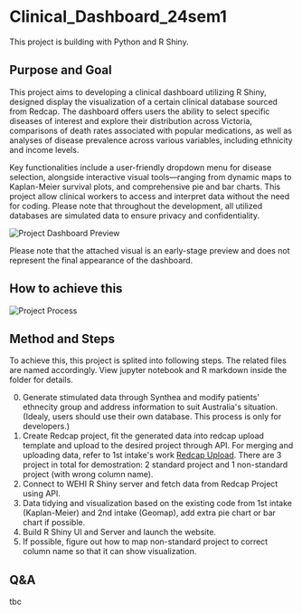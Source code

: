 # Clinical_Dashboard_24sem1

This project is building with Python and R Shiny.

## Purpose and Goal

This project aims to developing a clinical dashboard utilizing R Shiny, designed display the visualization of a certain clinical database sourced from Redcap. The dashboard offers users the ability to select specific diseases of interest and explore their distribution across Victoria, comparisons of death rates associated with popular medications, as well as analyses of disease prevalence across various variables, including ethnicity and income levels.

Key functionalities include a user-friendly dropdown menu for disease selection, alongside interactive visual tools—ranging from dynamic maps to Kaplan-Meier survival plots, and comprehensive pie and bar charts. This project allow clinical workers to access and interpret data without the need for coding. Please note that throughout the development, all utilized databases are simulated data to ensure privacy and confidentiality.

![Project Dashboard Preview](https://github.com/miayokka0926/Clinical_Dashboard_24sem1/blob/main/dashboard%20preview.png "Project Dashboard Preview")

Please note that the attached visual is an early-stage preview and does not represent the final appearance of the dashboard.

## How to achieve this
![Project Process](https://github.com/miayokka0926/Clinical_Dashboard_24sem1/blob/main/development%20process.png "Project Process")

## Method and Steps
To achieve this, this project is splited into following steps. The related files are named accordingly. View jupyter notebook and R markdown inside the folder for details.

  0. Generate stimulated data through Synthea and modify patients' ethnecity group and address information to suit Australia's situation. (Idealy, users should use their own database. This process is only for developers.)
  1. Create Redcap project, fit the generated data into redcap upload template and upload to the desired project through API. For merging and uploading data, refer to 1st intake's work [Redcap Upload](https://github.com/Clinical-Informatics-Collaborative/clinical_dashboards/tree/main/Redcap "Redcap Upload"). There are 3 project in total for demostration: 2 standard project and 1 non-standard project (with wrong column name).
  2. Connect to WEHI R Shiny server and fetch data from Redcap Project using API.
  3. Data tidying and visualization based on the existing code from 1st intake (Kaplan-Meier) and 2nd intake (Geomap), add extra pie chart or bar chart if possible.
  4. Build R Shiny UI and Server and launch the website.
  5. If possible, figure out how to map non-standard project to correct column name so that it can show visualization.

## Q&A
tbc
